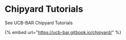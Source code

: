 # Chipyard Tutorials

See UCB-BAR Chipyard Tutorials

{% embed url="https://ucb-bar.gitbook.io/chipyard/" %}

